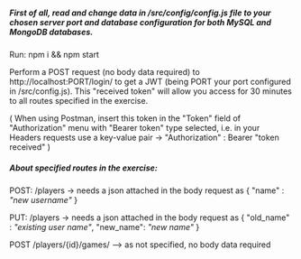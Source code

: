 ##### First of all, _read_ and _change_ data in /src/config/config.js file to your chosen server port and database configuration for both MySQL and MongoDB databases.

Run: npm i && npm start

Perform a POST request (no body data required) to http://localhost:PORT/login/ to get a JWT (being PORT your port configured in /src/config.js).
This "received token" will allow you access for 30 minutes to all routes specified in the exercise.

( When using Postman, insert this token in the "Token" field of "Authorization" menu with "Bearer token" type selected, i.e. in your Headers requests use a key-value pair -> "Authorization" : Bearer "token received" )


##### About specified routes in the exercise:

POST: /players -> needs a json attached in the body request as { "name" : _"new username"_ }

PUT: /players -> needs a json attached in the body request as { "old_name" : _"existing user name"_, "new_name": _"new name"_ }

POST /players/{id}/games/ --> as not specified, no body data required

